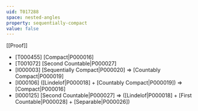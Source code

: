 ```yaml
---
uid: T017288
space: nested-angles
property: sequentially-compact
value: false
---
```

[[Proof]]

* [T000455] [Compact|P000016]
* [T001072] [Second Countable|P000027]
* [I000003] [Sequentially Compact|P000020] => [Countably Compact|P000019]
* [I000106] ([Lindelof|P000018] + [Countably Compact|P000019]) => [Compact|P000016]
* [I000125] [Second Countable|P000027] => ([Lindelof|P000018] + [First Countable|P000028] + [Separable|P000026])

